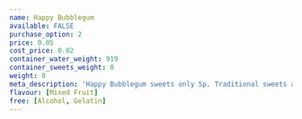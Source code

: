 ```yaml
---
name: Happy Bubblegum
available: FALSE
purchase_option: 2
price: 0.05
cost_price: 0.02
container_water_weight: 919
container_sweets_weight: 0
weight: 0
meta_description: 'Happy Bubblegum sweets only 5p. Traditional sweets and more at Humbugs Confectionery Store. Specialists in satisfying your sweet tooth!'
flavour: [Mixed Fruit]
free: [Alcohol, Gelatin]
---
```

